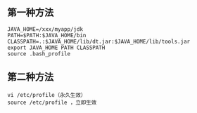 ## 第一种方法

```
JAVA_HOME=/xxx/myapp/jdk
PATH=$PATH:$JAVA_HOME/bin
CLASSPATH=.:$JAVA_HOME/lib/dt.jar:$JAVA_HOME/lib/tools.jar
export JAVA_HOME PATH CLASSPATH
source .bash_profile
```


## 第二种方法


```
vi /etc/profile（永久生效）
source /etc/profile ，立即生效
```